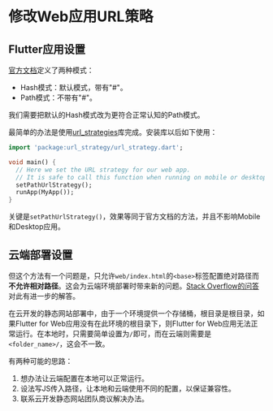 # 修改Web应用URL策略

## Flutter应用设置

[官方文档](https://flutter.dev/docs/development/ui/navigation/url-strategies)定义了两种模式：
- Hash模式：默认模式，带有"#"。
- Path模式：不带有"#"。

我们需要把默认的Hash模式改为更符合正常认知的Path模式。

最简单的办法是使用[url_strategies](https://pub.dev/packages/url_strategy)库完成。安装库以后如下使用：

```dart
import 'package:url_strategy/url_strategy.dart';

void main() {
  // Here we set the URL strategy for our web app.
  // It is safe to call this function when running on mobile or desktop as well.
  setPathUrlStrategy();
  runApp(MyApp());
}
```

关键是`setPathUrlStrategy()`，效果等同于官方文档的方法，并且不影响Mobile和Desktop应用。


## 云端部署设置

但这个方法有一个问题是，只允许`web/index.html`的`<base>`标签配置绝对路径而**不允许相对路径**。这会为云端环境部署时带来新的问题。[Stack Overflow的问答](https://stackoverflow.com/questions/59870357/how-to-remove-hash-from-url-in-flutter-web/65709246#65709246)对此有进一步的解答。

在云开发的静态网站部署中，由于一个环境提供一个存储桶，根目录是根目录，如果Flutter for Web应用没有在此环境的根目录下，则Flutter for Web应用无法正常运行。在本地时，只需要简单设置为`/`即可，而在云端则需要是`<folder_name>/`，这会不一致。

有两种可能的思路：
1. 想办法让云端配置在本地可以正常运行。
2. 设法写JS传入路径，让本地和云端使用不同的配置，以保证兼容性。
3. 联系云开发静态网站团队商议解决办法。

